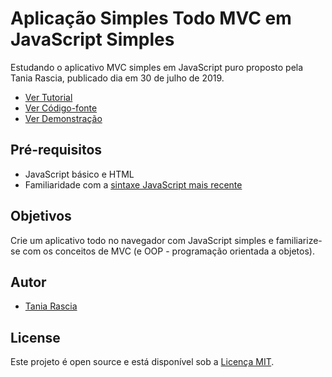 # Aplicação Simples Todo MVC em JavaScript Simples 

Estudando o aplicativo MVC simples em JavaScript puro proposto pela Tania Rascia, publicado dia em 30 de julho de 2019.

- [Ver Tutorial](https://www.taniarascia.com/javascript-mvc-todo-app) 
- [Ver Código-fonte](https://github.com/taniarascia/mvc)
- [Ver Demonstração](https://taniarascia.github.io/mvc)

## Pré-requisitos
- JavaScript básico e HTML
- Familiaridade com a [sintaxe JavaScript mais recente](https://www.taniarascia.com/es6-syntax-and-feature-overview/)

## Objetivos
Crie um aplicativo todo no navegador com JavaScript simples e familiarize-se com os conceitos de MVC (e OOP - programação orientada a objetos).

## Autor

- [Tania Rascia](https://www.taniarascia.com)

## License

Este projeto é open source e está disponível sob a [Licença MIT](LICENSE).
